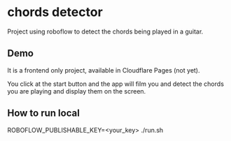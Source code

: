# chords detector

Project using roboflow to detect the chords being played in a guitar.

## Demo

It is a frontend only project, available in Cloudflare Pages (not yet).

You click at the start button and the app will film you and detect the chords you are playing and display them on the screen.

## How to run local

ROBOFLOW_PUBLISHABLE_KEY=<your_key> ./run.sh
